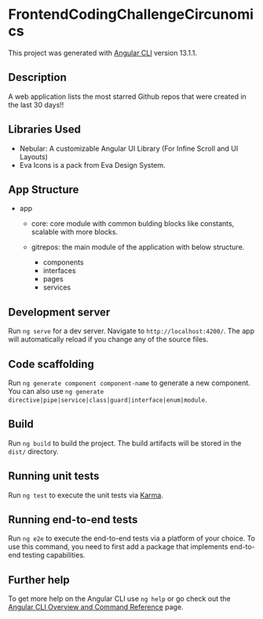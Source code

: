 # FrontendCodingChallengeCircunomics

This project was generated with [Angular CLI](https://github.com/angular/angular-cli) version 13.1.1.

## Description

A web application lists the most starred Github repos that were created in the last 30 days!!

## Libraries Used

- Nebular: A customizable Angular UI Library (For Infine Scroll and UI Layouts)
- Eva Icons is a pack from Eva Design System.

## App Structure

- app

    - core: core module with common bulding blocks like constants, scalable with more blocks.

    - gitrepos: the main module of the application with below structure.

        - components
        - interfaces
        - pages
        - services

## Development server

Run `ng serve` for a dev server. Navigate to `http://localhost:4200/`. The app will automatically reload if you change any of the source files.

## Code scaffolding

Run `ng generate component component-name` to generate a new component. You can also use `ng generate directive|pipe|service|class|guard|interface|enum|module`.

## Build

Run `ng build` to build the project. The build artifacts will be stored in the `dist/` directory.

## Running unit tests

Run `ng test` to execute the unit tests via [Karma](https://karma-runner.github.io).

## Running end-to-end tests

Run `ng e2e` to execute the end-to-end tests via a platform of your choice. To use this command, you need to first add a package that implements end-to-end testing capabilities.

## Further help

To get more help on the Angular CLI use `ng help` or go check out the [Angular CLI Overview and Command Reference](https://angular.io/cli) page.
